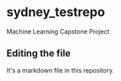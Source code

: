 # sydney_testrepo
Machine Learning Capstone Project

## Editing the file

It's a markdown file in this repository.
